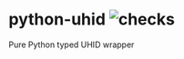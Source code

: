 # python-uhid ![checks](https://github.com/FFY00/python-uhid/workflows/checks/badge.svg)

Pure Python typed UHID wrapper
